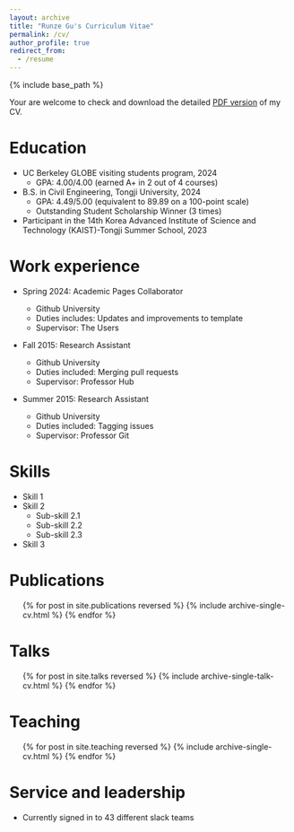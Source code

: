 ```yaml
---
layout: archive
title: "Runze Gu's Curriculum Vitae"
permalink: /cv/
author_profile: true
redirect_from:
  - /resume
---
```


{% include base_path %}

Your are welcome to check and download the detailed [PDF version](../assets/RunzeGu_CV.pdf) of my CV.

Education
======
* UC Berkeley GLOBE visiting students program, 2024
  * GPA: 4.00/4.00 (earned A+ in 2 out of 4 courses)
* B.S. in Civil Engineering, Tongji University, 2024
  * GPA: 4.49/5.00 (equivalent to 89.89 on a 100-point scale)
  * Outstanding Student Scholarship Winner (3 times)
* Participant in the 14th Korea Advanced Institute of Science and Technology (KAIST)-Tongji Summer School, 2023



Work experience
======
* Spring 2024: Academic Pages Collaborator
  * Github University
  * Duties includes: Updates and improvements to template
  * Supervisor: The Users

* Fall 2015: Research Assistant
  * Github University
  * Duties included: Merging pull requests
  * Supervisor: Professor Hub

* Summer 2015: Research Assistant
  * Github University
  * Duties included: Tagging issues
  * Supervisor: Professor Git
  
Skills
======
* Skill 1
* Skill 2
  * Sub-skill 2.1
  * Sub-skill 2.2
  * Sub-skill 2.3
* Skill 3

Publications
======
  <ul>{% for post in site.publications reversed %}
    {% include archive-single-cv.html %}
  {% endfor %}</ul>
  
Talks
======
  <ul>{% for post in site.talks reversed %}
    {% include archive-single-talk-cv.html  %}
  {% endfor %}</ul>
  
Teaching
======
  <ul>{% for post in site.teaching reversed %}
    {% include archive-single-cv.html %}
  {% endfor %}</ul>
  
Service and leadership
======
* Currently signed in to 43 different slack teams

